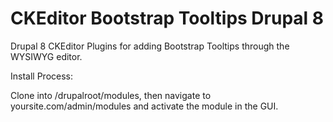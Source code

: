 # CKEditor Bootstrap Tooltips Drupal 8

Drupal 8 CKEditor Plugins for adding Bootstrap Tooltips through the WYSIWYG editor.

Install Process:

Clone into /drupalroot/modules, then navigate to yoursite.com/admin/modules and activate the module in the GUI.
